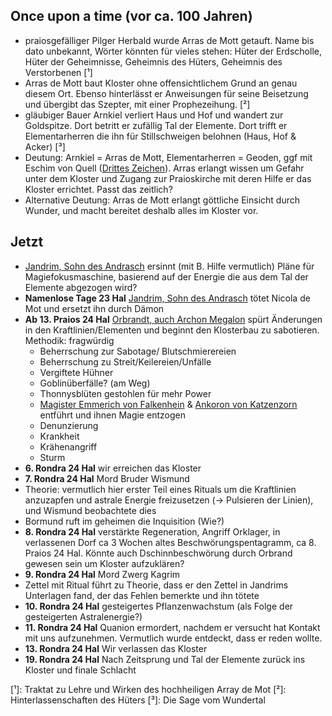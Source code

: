 ## Once upon a time (vor ca. 100 Jahren)
* praiosgefälliger Pilger Herbald wurde Arras de Mott getauft. Name bis dato unbekannt, Wörter könnten für vieles stehen: Hüter der Erdscholle, Hüter der Geheimnisse, Geheimnis des Hüters, Geheimnis des Verstorbenen [¹]
* Arras de Mott baut Kloster ohne offensichtlichem Grund an genau diesem Ort. Ebenso hinterlässt er Anweisungen für seine Beisetzung und übergibt das Szepter, mit einer Prophezeihung. [²]
* gläubiger Bauer Arnkiel verliert Haus und Hof und wandert zur Goldspitze. Dort betritt er zufällig Tal der Elemente. Dort trifft er Elementarherren die ihn für Stillschweigen belohnen (Haus, Hof & Acker) [³]
* Deutung: Arnkiel = Arras de Mott, Elementarherren = Geoden, ggf mit Eschim von Quell ([Drittes Zeichen](Notizen/Drittes%20Zeichen.md)). Arras erlangt wissen um Gefahr unter dem Kloster und Zugang zur Praioskirche mit deren Hilfe er das Kloster errichtet. Passt das zeitlich?
* Alternative Deutung: Arras de Mott erlangt göttliche Einsicht durch Wunder, und macht bereitet deshalb alles im Kloster vor.
## Jetzt
* [Jandrim, Sohn des Andrasch](Personen.md#Jandrim,%20Sohn%20des%20Andrasch) ersinnt (mit B. Hilfe vermutlich) Pläne für Magiefokusmaschine, basierend auf der Energie die aus dem Tal der Elemente abgezogen wird?
* **Namenlose Tage 23 Hal** [Jandrim, Sohn des Andrasch](Personen.md#Jandrim,%20Sohn%20des%20Andrasch) tötet Nicola de Mot und ersetzt ihn durch Dämon
* **Ab 13. Praios 24 Hal**  [Orbrandt, auch Archon Megalon](Personen.md#Orbrandt,%20auch%20Archon%20Megalon) spürt Änderungen in den Kraftlinien/Elementen und beginnt den Klosterbau zu sabotieren. Methodik: fragwürdig
	* Beherrschung zur Sabotage/ Blutschmierereien
	* Beherrschung zu Streit/Keilereien/Unfälle
	* Vergiftete Hühner
	* Goblinüberfälle? (am Weg)
	* Thonnysblüten gestohlen für mehr Power
	* [Magister Emmerich von Falkenhein](Personen.md#Magister%20Emmerich%20von%20Falkenhein) & [Ankoron von Katzenzorn](Personen.md#Ankoron%20von%20Katzenzorn) entführt und ihnen Magie entzogen
	* Denunzierung
	* Krankheit
	* Krähenangriff
	* Sturm
* **6. Rondra 24 Hal** wir erreichen das Kloster
* **7. Rondra 24 Hal** Mord Bruder Wismund
* Theorie: vermutlich hier erster Teil eines Rituals um die Kraftlinien anzuzapfen und astrale Energie freizusetzen (-> Pulsieren der Linien), und Wismund beobachtete dies
* Bormund ruft im geheimen die Inquisition (Wie?)
* **8. Rondra 24 Hal** verstärkte Regeneration, Angriff Orklager, in verlassenen Dorf ca 3 Wochen altes Beschwörungspentagramm, ca 8. Praios 24 Hal. Könnte auch Dschinnbeschwörung durch Orbrand gewesen sein um Kloster aufzuklären?
* **9. Rondra 24 Hal** Mord Zwerg Kagrim
* Zettel mit Ritual führt zu Theorie, dass er den Zettel in Jandrims Unterlagen fand, der das Fehlen bemerkte und ihn tötete
* **10. Rondra 24 Hal** gesteigertes Pflanzenwachstum (als Folge der gesteigerten Astralenergie?)
* **11. Rondra 24 Hal** Quanion ermordert, nachdem er versucht hat Kontakt mit uns aufzunehmen. Vermutlich wurde entdeckt, dass er reden wollte.
* **13. Rondra 24 Hal** Wir verlassen das Kloster
* **19. Rondra 24 Hal** Nach Zeitsprung und Tal der Elemente zurück ins Kloster und finale Schlacht



[¹]: Traktat zu Lehre und Wirken des hochheiligen Array de Mot
[²]: Hinterlassenschaften des Hüters
[³]: Die Sage vom Wundertal